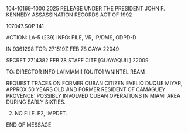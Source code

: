 104-10169-1000
2025 RELEASE UNDER THE PRESIDENT JOHN F. KENNEDY ASSASSINATION RECORDS ACT OF 1992

107047.SOP 141

ACTION: LA-5 (239)
INFO: FILE, VR, IP/DMS, ODPD-D

IN 9361298
TOR: 271519Z FEB 78 GAYA 22049

SECRET 2714382 FEB 78 STAFF
CITE [GUAYAQUIL] 22009

TO: DIRECTOR INFO LA[MIAMI] [QUITO]
WNINTEL REAM

REQUEST TRACES ON FORMER CUBAN CITIZEN EVELIO DUQUE MIYAR, APPROX 50 YEARS OLD AND FORMER RESIDENT OF CAMAGUEY PROVENCE: POSSIBLY INVOLVED CUBAN OPERATIONS IN MIAMI AREA DURING EARLY SIXTIES.

2. NO FILE. E2, IMPDET.

END OF MESSAGE
